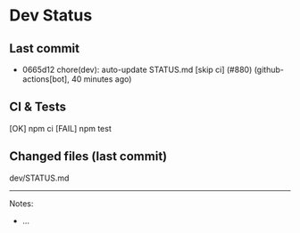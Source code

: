 # Dev Status

## Last commit
- 0665d12 chore(dev): auto-update STATUS.md [skip ci] (#880) (github-actions[bot], 40 minutes ago)
## CI & Tests
[OK] npm ci
[FAIL] npm test

## Changed files (last commit)
dev/STATUS.md

---
Notes:
- ...
